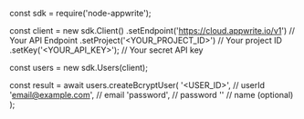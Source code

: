 const sdk = require('node-appwrite');

const client = new sdk.Client()
    .setEndpoint('https://cloud.appwrite.io/v1') // Your API Endpoint
    .setProject('&lt;YOUR_PROJECT_ID&gt;') // Your project ID
    .setKey('&lt;YOUR_API_KEY&gt;'); // Your secret API key

const users = new sdk.Users(client);

const result = await users.createBcryptUser(
    '<USER_ID>', // userId
    'email@example.com', // email
    'password', // password
    '<NAME>' // name (optional)
);
